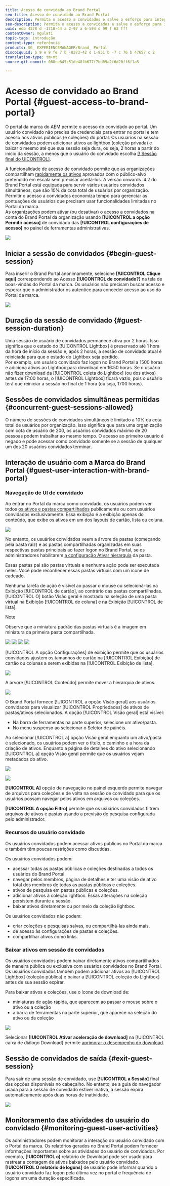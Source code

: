 ```yaml
---
title: Acesso de convidado ao Brand Portal
seo-title: Acesso de convidado ao Brand Portal
description: Permita o acesso a convidados e salve o esforço para integrar vários usuários que não precisam ser autenticados.
seo-description: Permita o acesso a convidados e salve o esforço para integrar vários usuários que não precisam ser autenticados.
uuid: edb 4378 d -1710-44 a 2-97 a 6-594 d 99 f 62 fff
contentOwner: mgulati
topic-tags: introdução
content-type: referência
products: SG_ EXPERIENCEMANAGER/Brand_ Portal
discoiquuid: b 9 e 9 fe 7 b -0373-42 d 1-851 b -7 c 76 b 47657 c 2
translation-type: tm+mt
source-git-commit: 068ce845c51de48fb677f7bd09a2f6d20ff6f1a5

---
```



# Acesso de convidado ao Brand Portal {#guest-access-to-brand-portal}

O portal da marca do AEM permite o acesso do convidado ao portal. Um usuário convidado não precisa de credenciais para entrar no portal e tem acesso aos ativos públicos (e coleções) do portal. Os usuários na sessão de convidados podem adicionar ativos ao lightbox (coleção privada) e baixar o mesmo até que sua sessão seja dura, ou seja, 2 horas a partir do início da sessão, a menos que o usuário do convidado escolha [[! Sessão final do UICONTROL]](#exit-guest-session).

A funcionalidade de acesso de convidado permite que as organizações compartilham [rapidamente os ativos](../using/brand-portal-sharing-folders.md#how-to-share-folders) aprovados com o público-alvo pretendido em escala sem precisar aceitá-los. A versão onwards .4.2 do Brand Portal está equipada para servir vários usuários convidados simultâneos, que são 10% da cota total de usuários por organização. Permitir o acesso a convidados economiza tempo para gerenciar as pontuações de usuários que precisam usar funcionalidades limitadas no Portal da marca.\
As organizações podem ativar (ou desativar) o acesso a convidados na conta do Brand Portal da organização usando **[!UICONTROL a opção Permitir acesso]** de convidado das **[!UICONTROL configurações de acesso]** no painel de ferramentas administrativas.

<!--
Comment Type: annotation
Last Modified By: mgulati
Last Modified Date: 2018-08-17T10:42:59.879-0400
Removed the first para: "AEM Assets Brand Portal allows public users to enter the portal anonymously and have restricted access to the allowed public resources as guests. Organization users with guest role need not seek access and authentication from administrators."
-->

![](assets/enable-guest-access.png)

## Iniciar a sessão de convidados {#begin-guest-session}

Para inserir o Brand Portal anonimamente, selecione **[!UICONTROL Clique aqui]** correspondendo ao Acesso **[!UICONTROL de convidado?]** na tela de boas-vindas do Portal da marca. Os usuários não precisam buscar acesso e esperar que o administrador os autentice para conceder acesso ao uso do Portal da marca.

![](assets/bp-login-screen.png)

## Duração da sessão de convidado {#guest-session-duration}

Uma sessão de usuário de convidados permanece ativa por 2 horas. Isso significa que o estado do [!UICONTROL Lightbox] é preservado até 1 hora da hora de início da sessão e, após 2 horas, a sessão de convidado atual é reiniciada para que o estado do Lightbox seja perdido.\
Por exemplo, um usuário convidado faz logon no Brand Portal a 1500 horas e adiciona ativos ao Lightbox para download em 16:50 horas. Se o usuário não fizer download da [!UICONTROL coleta do Lightbox] (ou dos ativos) antes de 17:00 horas, o [!UICONTROL Lightbox] ficará vazio, pois o usuário terá que reiniciar a sessão no final de 1 hora (ou seja, 1700 horas).

## Sessões de convidados simultâneas permitidas {#concurrent-guest-sessions-allowed}

O número de sessões de convidados simultâneos é limitado a 10% da cota total de usuários por organização. Isso significa que para uma organização com cota de usuário de 200, os usuários convidados máximo de 20 pessoas podem trabalhar ao mesmo tempo. O acesso ao primeiro usuário é negado e pode acessar como convidado somente se a sessão de qualquer um dos 20 usuários convidados terminar.

## Interação de usuário com a Marca do Brand Portal {#guest-user-interaction-with-brand-portal}

### Navegação de UI de convidado

Ao entrar no Portal da marca como convidado, os usuários podem ver todos [os ativos e pastas compartilhados](../using/brand-portal-sharing-folders.md#sharefolders) publicamente ou com usuários convidados exclusivamente. Essa exibição é a exibição apenas do conteúdo, que exibe os ativos em um dos layouts de cartão, lista ou coluna.

![](assets/disabled-folder-hierarchy1.png)

No entanto, os usuários convidados veem a árvore de pastas (começando pela pasta raiz) e as pastas compartilhadas organizadas em suas respectivas pastas principais ao fazer logon no Brand Portal, se os administradores habilitarem [a configuração Ativar hierarquia](../using/brand-portal-general-configuration.md#main-pars-header-1621071021) da pasta.

Essas pastas pai são pastas virtuais e nenhuma ação pode ser executada neles. Você pode reconhecer essas pastas virtuais com um ícone de cadeado.

Nenhuma tarefa de ação é visível ao passar o mouse ou selecioná-las na Exibição [!UICONTROL de cartão], ao contrário das pastas compartilhadas. [!UICONTROL O] botão Visão geral é mostrado na seleção de uma pasta virtual na Exibição [!UICONTROL de coluna] e na Exibição [!UICONTROL de lista].

>[!NOTE]
>
>Observe que a miniatura padrão das pastas virtuais é a imagem em miniatura da primeira pasta compartilhada.

![](assets/enabled-hierarchy1.png) ![](assets/hierarchy1-nonadmin.png) ![](assets/hierarchy-nonadmin.png) ![](assets/hierarchy2-nonadmin.png)

[!UICONTROL A opção Configurações] de exibição permite que os usuários convidados ajustem os tamanhos de cartão na [!UICONTROL Exibição] de cartão ou colunas a serem exibidas na [!UICONTROL Exibição de lista].

![](assets/nav-guest-user.png)

A árvore [!UICONTROL Conteúdo] permite mover a hierarquia de ativos.

![](assets/guest-login-ui.png)

O Brand Portal fornece [!UICONTROL a opção Visão geral] aos usuários convidados para visualizar [!UICONTROL Propriedades] de ativos de pastas/ativos selecionados. A opção [!UICONTROL Visão geral] está visível:

* Na barra de ferramentas na parte superior, selecione um ativo/pasta.
* No menu suspenso ao selecionar o Seletor de painéis.

Ao selecionar [!UICONTROL a] opção Visão geral enquanto um ativo/pasta é selecionado, os usuários podem ver o título, o caminho e a hora da criação de ativos. Enquanto a página de detalhes do ativo selecionando [!UICONTROL a] opção Visão geral permite que os usuários vejam metadados do ativo.

![](assets/overview-option-1.png)

![](assets/overview-rail-selector-1.png)

**[!UICONTROL A]** opção de navegação no painel esquerdo permite navegar de arquivos para coleções e de volta na sessão de convidado para que os usuários possam navegar pelos ativos em arquivos ou coleções.

**[!UICONTROL A opção Filtro]** permite que os usuários convidados filtrem arquivos de ativos e pastas usando a previsão de pesquisa configurada pelo administrador.

### Recursos do usuário convidado

Os usuários convidados podem acessar ativos públicos no Portal da marca e também têm poucas restrições como discutidas.

Os usuários convidados podem:

* acessar todas as pastas públicas e coleções destinadas a todos os usuários do Brand Portal.
* navegar pelos membros, página de detalhes e ter uma visão de ativo total dos membros de todas as pastas públicas e coleções.
* ativos de pesquisa em pastas públicas e coleções.
* adicionar ativos à coleção lightbox. Essas alterações na coleção persistem durante a sessão.
* baixar ativos diretamente ou por meio da coleção lightbox.

Os usuários convidados não podem:

* criar coleções e pesquisas salvas, ou compartilhá-las ainda mais.
* de acesso às configurações de pastas e coleções.
* compartilhar ativos como links.

### Baixar ativos em sessão de convidados

Os usuários convidados podem baixar diretamente ativos compartilhados de maneira pública ou exclusiva com usuários convidados no Brand Portal. Os usuários convidados também podem adicionar ativos ao [!UICONTROL Lightbox] (coleção pública) e baixar a [!UICONTROL coleção do Lightbox] antes de sua sessão expirar.

Para baixar ativos e coleções, use o ícone de download de:

* miniaturas de ação rápida, que aparecem ao passar o mouse sobre o ativo ou a coleção
* a barra de ferramentas na parte superior, que aparece na seleção do ativo ou da coleção

![](assets/download-on-guest.png)

Selecionar **[!UICONTROL Ativar aceleração de download]** na [!UICONTROL caixa de diálogo Download] permite [aprimorar o desempenho do download](../using/accelerated-download.md).

## Sessão de convidados de saída {#exit-guest-session}

Para sair de uma sessão de convidado, use **[!UICONTROL a Sessão]** final das opções disponíveis no cabeçalho. No entanto, se a guia do navegador usada para a sessão de convidado estiver inativa, a sessão expira automaticamente após duas horas de inatividade.

![](assets/end-guest-session.png)

## Monitoramento das atividades do usuário do convidado {#monitoring-guest-user-activities}

Os administradores podem monitorar a interação do usuário convidado com o Portal da marca. Os relatórios gerados no Brand Portal podem fornecer informações importantes sobre as atividades do usuário de convidados. Por exemplo, **[!UICONTROL o]** relatório de Download pode ser usado para rastrear a contagem de ativos baixados pelo usuário convidado. **[!UICONTROL O relatório de logons]** de usuário pode informar quando o usuário convidado faz logon pela última vez no portal e frequência de logons em uma duração especificada.
